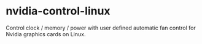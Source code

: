 # nvidia-control-linux
Control clock / memory / power with user defined automatic fan control for Nvidia graphics cards on Linux.
